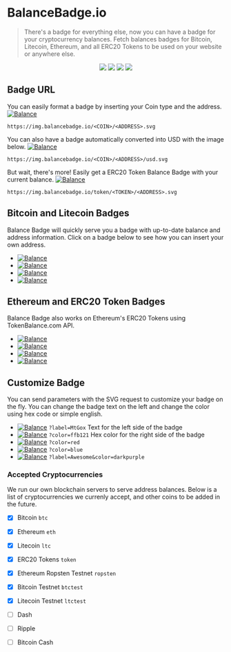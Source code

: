 # BalanceBadge.io

> There's a badge for everything else, now you can have a badge for your cryptocurrency balances. Fetch balances badges for Bitcoin, Litecoin, Ethereum, and all ERC20 Tokens to be used on your website or anywhere else. 

<p align="center">
<a href="https://img.balancebadge.io/eth/0x9eA0C535B3eB166454c8ccBabA86850C8Df3ee57.svg?label=Donations&color=green"><img src="https://img.balancebadge.io/eth/0x9eA0C535B3eB166454c8ccBabA86850C8Df3ee57.svg?label=Donations&color=green"></a> <a href="https://img.balancebadge.io/token/0xb64ef51c888972c908cfacf59b47c1afbc0ab8ac/0x4f70dc5da5acf5e71905c3a8473a6d8a7e7ba4c5.svg?color=lightblue"><img src="https://img.balancebadge.io/token/0xb64ef51c888972c908cfacf59b47c1afbc0ab8ac/0x4f70dc5da5acf5e71905c3a8473a6d8a7e7ba4c5.svg?color=lightblue"></a> <a href="https://img.balancebadge.io/eth/0x8d12a197cb00d4747a1fe03395095ce2a5cc6819.svg?label=EtherDelta&color=green"><img src="https://img.balancebadge.io/eth/0x8d12a197cb00d4747a1fe03395095ce2a5cc6819.svg?label=EtherDelta&color=green"></a> <a href="https://img.balancebadge.io/eth/0xAb5801a7D398351b8bE11C439e05C5B3259aeC9B/usd.svg?label=Vitalik&color=orange"><img src="https://img.balancebadge.io/eth/0xAb5801a7D398351b8bE11C439e05C5B3259aeC9B/usd.svg?label=Vitalik&color=orange"></a>
</p>

## Badge URL
You can easily format a badge by inserting your Coin type and the address. [![Balance](https://img.balancebadge.io/btc/1Lk1p9yr2StBnGFtMeqnLHpf8oGL3WdeBM.svg)](https://img.balancebadge.io/btc/1Lk1p9yr2StBnGFtMeqnLHpf8oGL3WdeBM.svg)
```
https://img.balancebadge.io/<COIN>/<ADDRESS>.svg
```
You can also have a badge automatically converted into USD with the image below. [![Balance](https://img.balancebadge.io/eth/0x9ea0c535b3eb166454c8ccbaba86850c8df3ee57/usd.svg)](https://img.balancebadge.io/eth/0x9ea0c535b3eb166454c8ccbaba86850c8df3ee57/usd.svg)
```
https://img.balancebadge.io/<COIN>/<ADDRESS>/usd.svg
```
But wait, there's more! Easily get a ERC20 Token Balance Badge with your current balance. [![Balance](https://img.balancebadge.io/token/0xb64ef51c888972c908cfacf59b47c1afbc0ab8ac/0x4f70dc5da5acf5e71905c3a8473a6d8a7e7ba4c5.svg?color=lightblue)](https://img.balancebadge.io/token/0xb64ef51c888972c908cfacf59b47c1afbc0ab8ac/0x4f70dc5da5acf5e71905c3a8473a6d8a7e7ba4c5.svg?color=lightblue)
```
https://img.balancebadge.io/token/<TOKEN>/<ADDRESS>.svg
```

## Bitcoin and Litecoin Badges
Balance Badge will quickly serve you a badge with up-to-date balance and address information. Click on a badge below to see how you can insert your own address.
- [![Balance](https://img.balancebadge.io/btc/12GkAhRm7cZp6WEPgfFKab9oayvb9ZaVoz.svg)](https://img.balancebadge.io/btc/12GkAhRm7cZp6WEPgfFKab9oayvb9ZaVoz.svg)
- [![Balance](https://img.balancebadge.io/btctest/mjszQZsfTUAHg6hv98p6g53f9KsqbKZMNM.svg)](https://img.balancebadge.io/btctest/mjszQZsfTUAHg6hv98p6g53f9KsqbKZMNM.svg)
- [![Balance](https://img.balancebadge.io/ltc/LRu7PdLbK2m7Cnqvwc7JQwLr5uZkcPLiyv.svg)](https://img.balancebadge.io/ltc/LRu7PdLbK2m7Cnqvwc7JQwLr5uZkcPLiyv.svg)
- [![Balance](https://img.balancebadge.io/ltctest/mos1r34RqU2XRkH5aqnhhYETLSRQyot3fx.svg)](https://img.balancebadge.io/ltctest/mos1r34RqU2XRkH5aqnhhYETLSRQyot3fx.svg)

## Ethereum and ERC20 Token Badges
Balance Badge also works on Ethereum's ERC20 Tokens using TokenBalance.com API. 
- [![Balance](https://img.balancebadge.io/eth/1LhWMukxP6QGhW6TMEZRcqEUW2bFMA4Rwx.svg)](https://img.balancebadge.io/eth/1LhWMukxP6QGhW6TMEZRcqEUW2bFMA4Rwx.svg)
- [![Balance](https://img.balancebadge.io/token/0xB8c77482e45F1F44dE1745F52C74426C631bDD52/0x751b934e7496e437503d74d0679a45e49c0b7071.svg?color=cyan)](https://img.balancebadge.io/token/0xB8c77482e45F1F44dE1745F52C74426C631bDD52/0x751b934e7496e437503d74d0679a45e49c0b7071.svg?color=cyan)
- [![Balance](https://img.balancebadge.io/ropsten/1LhWMukxP6QGhW6TMEZRcqEUW2bFMA4Rwx.svg)](https://img.balancebadge.io/ropsten/1LhWMukxP6QGhW6TMEZRcqEUW2bFMA4Rwx.svg)
- [![Balance](https://img.balancebadge.io/ropsten/1LhWMukxP6QGhW6TMEZRcqEUW2bFMA4Rwx/usd.svg)](https://img.balancebadge.io/ropsten/1LhWMukxP6QGhW6TMEZRcqEUW2bFMA4Rwx/usd.svg)

## Customize Badge
You can send parameters with the SVG request to customize your badge on the fly. You can change the badge text on the left and change the color using hex code or simple english.
- [![Balance](https://img.balancebadge.io/btc/12GkAhRm7cZp6WEPgfFKab9oayvb9ZaVoz.svg?label=MtGOX)](https://img.balancebadge.io/btc/12GkAhRm7cZp6WEPgfFKab9oayvb9ZaVoz.svg?label=MtGOX) `?label=MtGox` Text for the left side of the badge
- [![Balance](https://img.balancebadge.io/eth/0x004f3e7ffa2f06ea78e14ed2b13e87d710e8013f.svg?color=ffb121)](https://img.balancebadge.io/eth/0x004f3e7ffa2f06ea78e14ed2b13e87d710e8013f.svg?color=ffb121) `?color=ffb121` Hex color for the right side of the badge
- [![Balance](https://img.balancebadge.io/eth/0x004f3e7ffa2f06ea78e14ed2b13e87d710e8013f.svg?color=red)](https://img.balancebadge.io/eth/0x004f3e7ffa2f06ea78e14ed2b13e87d710e8013f.svg?color=red) `?color=red` 
- [![Balance](https://img.balancebadge.io/eth/0x27a169ecd340f1D499B55e78F770ebb4e0b11379.svg?color=blue)](https://img.balancebadge.io/eth/0x27a169ecd340f1D499B55e78F770ebb4e0b11379.svg?color=blue) `?color=blue` 
- [![Balance](https://img.balancebadge.io/eth/0x004f3e7ffa2f06ea78e14ed2b13e87d710e8013f.svg?label=Awesome&color=darkpurple)](https://img.balancebadge.io/eth/0x004f3e7ffa2f06ea78e14ed2b13e87d710e8013f.svg?label=Awesome&color=darkpurple) `?label=Awesome&color=darkpurple` 

### Accepted Cryptocurrencies
We run our own blockchain servers to serve address balances. Below is a list of cryptocurrencies we currenly accept, and other coins to be added in the future.
- [x] Bitcoin `btc`
- [x] Ethereum `eth`
- [x] Litecoin `ltc`
- [x] ERC20 Tokens `token`
- [x] Ethereum Ropsten Testnet `ropsten`
- [x] Bitcoin Testnet `btctest`
- [x] Litecoin Testnet `ltctest`
- [ ] Dash
- [ ] Ripple
- [ ] Bitcoin Cash




